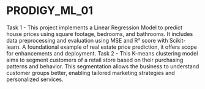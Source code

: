 # PRODIGY_ML_01
Task 1 - This project implements a Linear Regression Model to predict house prices using square footage, bedrooms, and bathrooms. It includes data preprocessing and evaluation using MSE and R² score with Scikit-learn. A foundational example of real estate price prediction, it offers scope for enhancements and deployment.
Task 2 - This K-means clustering model aims to segment customers of a retail store based on their purchasing patterns and behavior. This segmentation allows the business to understand customer groups better, enabling tailored marketing strategies and personalized services.


